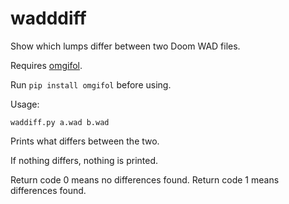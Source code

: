 # wadddiff

Show which lumps differ between two Doom WAD files.

Requires [omgifol](https://github.com/devinacker/omgifol/).

Run `pip install omgifol` before using.

Usage:

`waddiff.py a.wad b.wad`

Prints what differs between the two.

If nothing differs, nothing is printed.

Return code 0 means no differences found.
Return code 1 means differences found.

